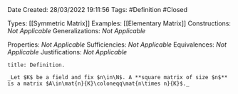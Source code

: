 <br />
<br />

Date Created: 28/03/2022 19:11:56
Tags: #Definition #Closed 

Types: [[Symmetric Matrix]]
Examples: [[Elementary Matrix]]
Constructions: _Not Applicable_
Generalizations: _Not Applicable_

Properties: _Not Applicable_
Sufficiencies: _Not Applicable_
Equivalences: _Not Applicable_
Justifications: _Not Applicable_

``` ad-Definition
title: Definition.

_Let $K$ be a field and fix $n\in\N$. A **square matrix of size $n$** is a matrix $A\in\mat{n}{K}\coloneqq\mat{n\times n}{K}$._

```
